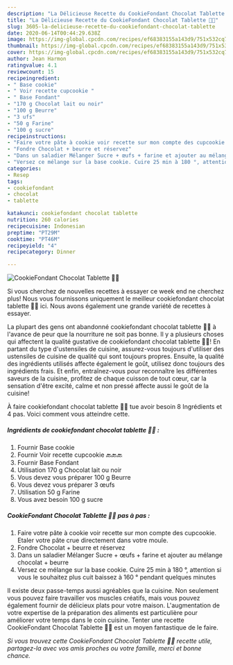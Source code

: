 ```yaml
---
description: "La Délicieuse Recette du CookieFondant Chocolat Tablette 🍪🍫"
title: "La Délicieuse Recette du CookieFondant Chocolat Tablette 🍪🍫"
slug: 3605-la-delicieuse-recette-du-cookiefondant-chocolat-tablette
date: 2020-06-14T00:44:29.638Z
image: https://img-global.cpcdn.com/recipes/ef68383155a143d9/751x532cq70/cookiefondant-chocolat-tablette-🍪🍫-photo-principale-de-la-recette.jpg
thumbnail: https://img-global.cpcdn.com/recipes/ef68383155a143d9/751x532cq70/cookiefondant-chocolat-tablette-🍪🍫-photo-principale-de-la-recette.jpg
cover: https://img-global.cpcdn.com/recipes/ef68383155a143d9/751x532cq70/cookiefondant-chocolat-tablette-🍪🍫-photo-principale-de-la-recette.jpg
author: Jean Harmon
ratingvalue: 4.1
reviewcount: 15
recipeingredient:
- " Base cookie"
- " Voir recette cupcookie "
- " Base Fondant"
- "170 g Chocolat lait ou noir"
- "100 g Beurre"
- "3 ufs"
- "50 g Farine"
- "100 g sucre"
recipeinstructions:
- "Faire votre pâte à cookie voir recette sur mon compte des cupcookie. Etaler votre pâte crue directement dans votre moule."
- "Fondre Chocolat + beurre et réservez"
- "Dans un saladier Mélanger Sucre + œufs + farine et ajouter au mélange chocolat + beurre"
- "Versez ce mélange sur la base cookie. Cuire 25 min à 180 °, attention si vous le souhaitez plus cuit baissez à 160 ° pendant quelques minutes"
categories:
- Resep
tags:
- cookiefondant
- chocolat
- tablette

katakunci: cookiefondant chocolat tablette 
nutrition: 260 calories
recipecuisine: Indonesian
preptime: "PT29M"
cooktime: "PT46M"
recipeyield: "4"
recipecategory: Dinner

---
```



![CookieFondant Chocolat Tablette 🍪🍫](https://img-global.cpcdn.com/recipes/ef68383155a143d9/751x532cq70/cookiefondant-chocolat-tablette-🍪🍫-photo-principale-de-la-recette.jpg)

Si vous cherchez de nouvelles recettes à essayer ce week end ne cherchez plus! Nous vous fournissons uniquement le meilleur cookiefondant chocolat tablette 🍪🍫 ici. Nous avons également une grande variété de recettes à essayer.

La plupart des gens ont abandonné cookiefondant chocolat tablette 🍪🍫 à l'avance de peur que la nourriture ne soit pas bonne. Il y a plusieurs choses qui affectent la qualité gustative de cookiefondant chocolat tablette 🍪🍫! En partant du type d'ustensiles de cuisine, assurez-vous toujours d'utiliser des ustensiles de cuisine de qualité qui sont toujours propres. Ensuite, la qualité des ingrédients utilisés affecte également le goût, utilisez donc toujours des ingrédients frais. Et enfin, entraînez-vous pour reconnaître les différentes saveurs de la cuisine, profitez de chaque cuisson de tout cœur, car la sensation d'être excité, calme et non pressé affecte aussi le goût de la cuisine!

<!--inarticleads1-->

À faire cookiefondant chocolat tablette 🍪🍫 tue avoir besoin 8 Ingrédients et 4 pas. Voici comment vous atteindre cette.

##### Ingrédients de cookiefondant chocolat tablette 🍪🍫 :

1. Fournir  Base cookie
1. Fournir  Voir recette cupcookie 🔙🔙🔙
1. Fournir  Base Fondant
1. Utilisation 170 g Chocolat lait ou noir
1. Vous devez vous préparer 100 g Beurre
1. Vous devez vous préparer 3 œufs
1. Utilisation 50 g Farine
1. Vous avez besoin 100 g sucre




<!--inarticleads2-->

##### CookieFondant Chocolat Tablette 🍪🍫 pas à pas :

1. Faire votre pâte à cookie voir recette sur mon compte des cupcookie. Etaler votre pâte crue directement dans votre moule.
1. Fondre Chocolat + beurre et réservez
1. Dans un saladier Mélanger Sucre + œufs + farine et ajouter au mélange chocolat + beurre
1. Versez ce mélange sur la base cookie. Cuire 25 min à 180 °, attention si vous le souhaitez plus cuit baissez à 160 ° pendant quelques minutes




<!--inarticleads1-->

<p>
Il existe deux passe-temps aussi agréables que la cuisine. Non seulement vous pouvez faire travailler vos muscles créatifs, mais vous pouvez également fournir de délicieux plats pour votre maison. L'augmentation de votre expertise de la préparation des aliments est particulière pour améliorer votre temps dans le coin cuisine. Tenter une recette CookieFondant Chocolat Tablette 🍪🍫 est un moyen fantastique de le faire.
</p>

<p>
<i>Si vous trouvez cette CookieFondant Chocolat Tablette 🍪🍫 recette utile, partagez-la avec vos amis proches ou votre famille, merci et bonne chance.</i>
</p>

